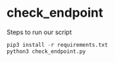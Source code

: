 # check_endpoint

Steps to run our script

```python
pip3 install -r requirements.txt
python3 check_endpoint.py

```
